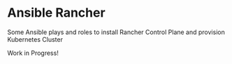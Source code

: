 # Ansible Rancher

Some Ansible plays and roles to install Rancher Control Plane and provision Kubernetes Cluster

Work in Progress!